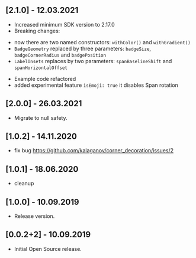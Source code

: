 ## [2.1.0] - 12.03.2021

* Increased minimum SDK version to 2.17.0
* Breaking changes: 
- now there are two named constructors: ```withColor()``` and ```withGradient()```
- ```BadgeGeometry``` replaced by three parameters: ```badgeSize```, ```badgeCornerRadius``` and ```badgePosition```
- ```LabelInsets``` replaces by two parameters: ```spanBaselineShift``` and ```spanHorizontalOffset```

* Example code refactored 
* added experimental feature ```isEmoji: true``` it disables Span rotation

## [2.0.0] - 26.03.2021

* Migrate to null safety.

## [1.0.2] - 14.11.2020

* fix bug https://github.com/kalaganov/corner_decoration/issues/2

## [1.0.1] - 18.06.2020

* cleanup

## [1.0.0] - 10.09.2019

* Release version.


## [0.0.2+2] - 10.09.2019

* Initial Open Source release.
